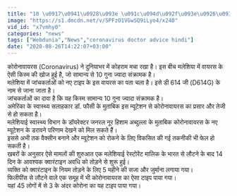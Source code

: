```yaml
---
title: "10 \u0917\u0941\u0928\u093e \u091c\u094d\u092f\u093e\u0926\u093e \u0938\u0902\u0915\u094d\u0930\u093e\u092e\u0915 \u0939\u0948 \u0915\u094b\u0930\u094b\u0928\u093e\u0935\u093e\u092f\u0930\u0938 \u0915\u0940 \u0928\u0908 Maleshiyan \u0915\u093f\u0938\u094d\u092e D614G"
image: "https://s1.dmcdn.net/v/SPFzO1VGwSQ9iLyo4/x240"
vid_id: "x7vmhy0"
categories: "news"
tags: ["Webdunia","News","coronavirus doctor advice hindi"]
date: "2020-08-26T14:22:07+03:00"
---
```

कोरोनावायरस (Coronavirus) ने दुनियाभर में कोहराम मचा रखा है। इस बीच मलेशिया में वायरस के ऐसी किस्म की खोज हुई है, जो सामान्य से 10 गुना ज्यादा संक्रामक है।    <br>मलेशिया में जांचकर्ताओं को नए टाइप के इस वायरस का पता चला है। इसे डी 614 जी (D614G) के नाम से जाना जाता है।   <br>जांचकर्ताओं का दावा है कि यह किस्म सामान्य 10 गुना ज्यादा संक्रामक है।   <br>अमेरिका के स्वास्थ्य सलाहकार डॉ. फौसी के मुताबिक इस म्यूटेशन से कोरोनावायरस का प्रसार और तेजी से हो सकता है।   <br>मलेशियाई स्वास्थ्य विभाग के डॉयरेक्टर जनरल नूर हिशाम अब्दुल्ला के मुताबिक कोरोनावायरस के नए म्यूटेशन के डरावने परिणाम देखने को मिल सकते हैं।   <br>इससे अभी तक वैक्सीन बनाने और म्यूटेशन को रोकने के लिए विकसित की गई तकनीकी भी फेल हो सकती है।   <br>खबरों के अनुसार ऐसे मामलों की शुरुआत एक मलेशियाई रेस्टोरेंट मालिक के भारत से लौटने के बाद 14 दिन के आवश्यक क्वारंटाइन अवधि को तोड़ने से शुरू हुई।   <br>व्यक्ति को क्वारंटाइन के नियम तोड़ने के लिए 5 महीने की सजा और जुर्माना लगाया गया।   <br>फिलीपींस से लौटने वाले एक समूह में भी कोरोनावायरस का ऐसा टाइप पाया गया।   <br>यहां 45 लोगों में से 3 के अंदर कोरोना का यह टाइप पाया गया।
